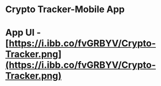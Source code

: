 # Crypto Tracker-Mobile App
# App UI - [https://i.ibb.co/fvGRBYV/Crypto-Tracker.png](https://i.ibb.co/fvGRBYV/Crypto-Tracker.png)

